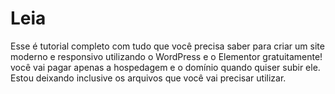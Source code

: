 # Leia
Esse é tutorial completo com tudo que você precisa saber para criar um site moderno e responsivo utilizando o WordPress e o Elementor gratuitamente! você vai pagar apenas a hospedagem e o domínio quando quiser subir ele. Estou deixando inclusive os arquivos que você vai precisar utilizar.
